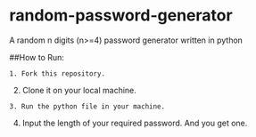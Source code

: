# random-password-generator
A random n digits (n>=4) password generator written in python

##How to Run:
```
1. Fork this repository.
```
2. Clone it on your local machine.
```
3. Run the python file in your machine.
```
4. Input the length of your required password. And you get one.
